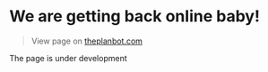 # We are getting back online baby!
> View page on [theplanbot.com](http://theplanbot.com)

The page is under development
